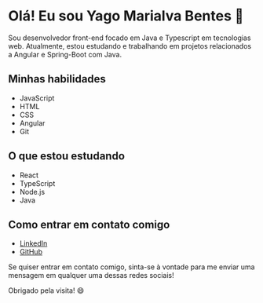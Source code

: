 # Olá! Eu sou Yago Marialva Bentes :wave:

Sou desenvolvedor front-end focado em Java e Typescript em tecnologias web. Atualmente, estou estudando e trabalhando em projetos relacionados a Angular e Spring-Boot com Java.

## Minhas habilidades

- JavaScript
- HTML
- CSS
- Angular
- Git

## O que estou estudando

- React
- TypeScript
- Node.js
- Java

## Como entrar em contato comigo

- [LinkedIn](https://www.linkedin.com/in/yago-marialva-550737103/)
- [GitHub](https://github.com/yagomarialva)

Se quiser entrar em contato comigo, sinta-se à vontade para me enviar uma mensagem em qualquer uma dessas redes sociais!

Obrigado pela visita! :smile:
